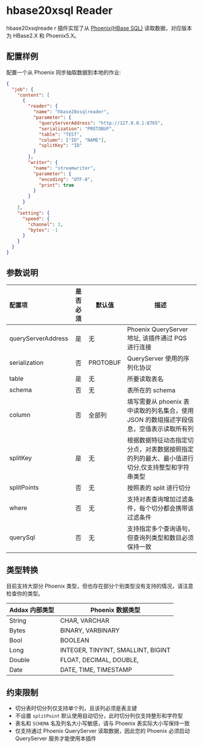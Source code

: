 # hbase20xsql Reader

hbase20xsqlreade r 插件实现了从 [Phoenix(HBase SQL)](https://phoenix.apache.org) 读取数据，对应版本为 HBase2.X 和 Phoenix5.X。

## 配置样例

配置一个从 Phoenix 同步抽取数据到本地的作业:

```json
{
  "job": {
    "content": [
      {
        "reader": {
          "name": "hbase20xsqlreader",
          "parameter": {
            "queryServerAddress": "http://127.0.0.1:8765",
            "serialization": "PROTOBUF",
            "table": "TEST",
            "column": ["ID", "NAME"],
            "splitKey": "ID"
          }
        },
        "writer": {
          "name": "streamwriter",
          "parameter": {
            "encoding": "UTF-8",
            "print": true
          }
        }
      }
    ],
    "setting": {
      "speed": {
        "channel": 3,
        "bytes": -1
      }
    }
  }
}
```

## 参数说明

| 配置项             | 是否必须 | 默认值   | 描述                                                                                          |
| :----------------- | :------: | -------- | --------------------------------------------------------------------------------------------- |
| queryServerAddress |    是    | 无       | Phoenix QueryServer 地址, 该插件通过 PQS 进行连接                                             |
| serialization      |    否    | PROTOBUF | QueryServer 使用的序列化协议                                                                  |
| table              |    是    | 无       | 所要读取表名                                                                                  |
| schema             |    否    | 无       | 表所在的 schema                                                                               |
| column             |    否    | 全部列   | 填写需要从 phoenix 表中读取的列名集合，使用 JSON 的数组描述字段信息，空值表示读取所有列       |
| splitKey           |    是    | 无       | 根据数据特征动态指定切分点，对表数据按照指定的列的最大、最小值进行切分,仅支持整型和字符串类型 |
| splitPoints        |    否    | 无       | 按照表的 split 进行切分                                                                       |
| where              |    否    | 无       | 支持对表查询增加过滤条件，每个切分都会携带该过滤条件                                          |
| querySql           |    否    | 无       | 支持指定多个查询语句，但查询列类型和数目必须保持一致                                          |

## 类型转换

目前支持大部分 Phoenix 类型，但也存在部分个别类型没有支持的情况，请注意检查你的类型。

| Addax 内部类型 | Phoenix 数据类型                   |
| -------------- | ---------------------------------- |
| String         | CHAR, VARCHAR                      |
| Bytes          | BINARY, VARBINARY                  |
| Bool           | BOOLEAN                            |
| Long           | INTEGER, TINYINT, SMALLINT, BIGINT |
| Double         | FLOAT, DECIMAL, DOUBLE,            |
| Date           | DATE, TIME, TIMESTAMP              |

## 约束限制

- 切分表时切分列仅支持单个列，且该列必须是表主键
- 不设置 `splitPoint` 默认使用自动切分，此时切分列仅支持整形和字符型
- 表名和 `SCHEMA` 名及列名大小写敏感，请与 Phoenix 表实际大小写保持一致
- 仅支持通过 Phoenix QueryServer 读取数据，因此您的 Phoenix 必须启动 QueryServer 服务才能使用本插件
